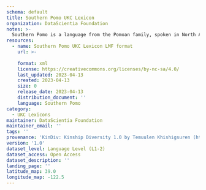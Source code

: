 ```yaml
---
schema: default
title: Southern Pomo UKC Lexicon
organization: DataScientia Foundation
notes: >-
  Southern Pomo is a language from the Pomoan family, spoken in North America. The UKC Lexicon of Southern Pomo is represented as a lexico-semantic network. It consists of words, word senses, synsets, as well as sense-level and synset-level relationships.
resources:
  - name: Southern Pomo UKC Lexicon LMF format
    url: >-
      
    format: xml
    license: https://creativecommons.org/licenses/by-nc-sa/4.0/
    last_updated: 2023-04-13
    created: 2023-04-13
    size: 0
    release_date: 2023-04-13
    distribution_document: ''
    language: Southern Pomo
category:
  - UKC Lexicons
maintainer: DataScientia Foundation
maintainer_email: ''
tags: ''
provenance: 'KinDiv: Kinship Diversity 1.0 by Temuulen Khishigsuren (http://ukc.disi.unitn.it/index.php/kinship/); Princeton WordNet 2.1 by Princeton University (https://wordnet.princeton.edu)'
version: '1.0'
dataset_level: Language Level (L1-2)
dataset_access: Open Access
dataset_description: ''
landing_page: ''
latitude_map: 39.0
longitude_map: -122.5
---
```

